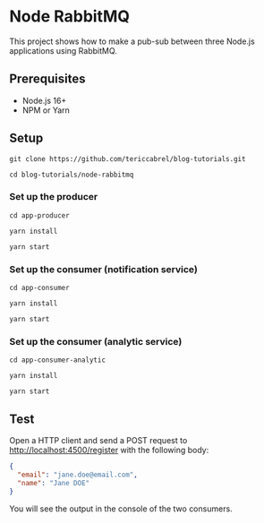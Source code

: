 # Node RabbitMQ
This project shows how to make a pub-sub between three Node.js 
applications using RabbitMQ.

## Prerequisites
* Node.js 16+
* NPM or Yarn

## Setup
```shell
git clone https://github.com/tericcabrel/blog-tutorials.git

cd blog-tutorials/node-rabbitmq
```

### Set up the producer
```shell
cd app-producer

yarn install

yarn start
```

### Set up the consumer (notification service)
```shell
cd app-consumer

yarn install

yarn start
```

### Set up the consumer (analytic service)
```shell
cd app-consumer-analytic

yarn install

yarn start
```

## Test
Open a HTTP client and send a POST request to [http://localhost:4500/register](http://localhost:4500/register)
with the following body:

```json
{
  "email": "jane.doe@email.com",
  "name": "Jane DOE"
}
```

You will see the output in the console of the two consumers.
